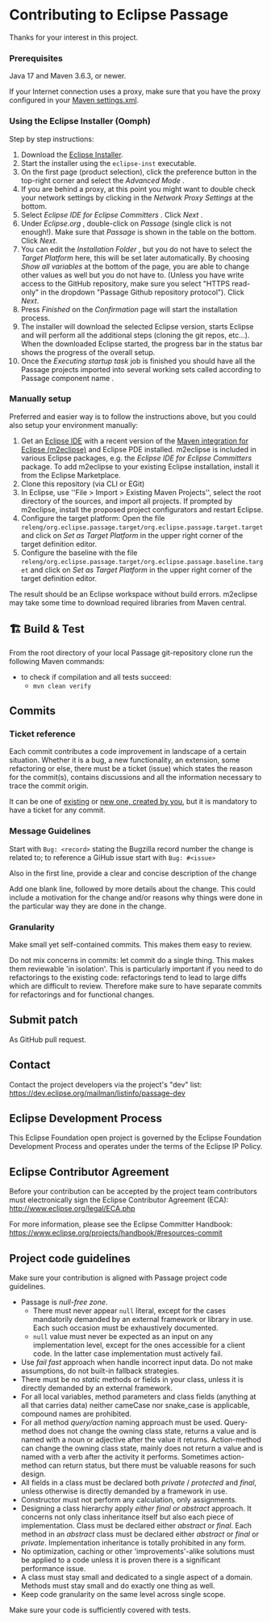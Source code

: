 # Contributing to Eclipse Passage

Thanks for your interest in this project.

### Prerequisites

Java 17 and Maven 3.6.3, or newer.

If your Internet connection uses a proxy, make sure that you have the proxy configured in your [Maven settings.xml](http://maven.apache.org/settings.html).

### Using the Eclipse Installer (Oomph)

Step by step instructions:

1. Download the [Eclipse Installer](https://wiki.eclipse.org/Eclipse_Installer). 
2. Start the installer using the `eclipse-inst` executable.
3. On the first page (product selection), click the preference button in the top-right corner and select the _Advanced Mode_ .
4. If you are behind a proxy, at this point you might want to double check your network settings by clicking in the _Network Proxy Settings_ at the bottom.
5. Select _Eclipse IDE for Eclipse Committers_ . Click _Next_ .
6. Under _Eclipse.org_ , double-click on _Passage_ (single click is not enough!). Make sure that _Passage_ is shown in the table on the bottom. Click _Next_.
7. You can edit the _Installation Folder_ , but you do not have to select the _Target Platform_ here, this will be set later automatically. By choosing _Show all variables_ at the bottom of the page, you are able to change other values as well but you do not have to. (Unless you have write access to the GitHub repository, make sure you select "HTTPS read-only" in the dropdown "Passage Github repository protocol"). Click _Next_.
8. Press _Finished_ on the _Confirmation_ page will start the installation process. 
9. The installer will download the selected Eclipse version, starts Eclipse and will perform all the additional steps (cloning the git repos, etc...). When the downloaded Eclipse started, the progress bar in the status bar shows the progress of the overall setup.
10. Once the _Executing startup task_ job is finished you should have all the Passage projects imported into several working sets called according to Passage component name .

### Manually setup

Preferred and easier way is to follow the instructions above, but you could also setup your environment manually:

1. Get an [Eclipse IDE](https://www.eclipse.org/downloads/eclipse-packages/) with a recent version of the [Maven integration for Eclipse (m2eclipse)](https://www.eclipse.org/m2e/) and Eclipse PDE installed. m2eclipse is included in various Eclipse packages, e.g. the _Eclipse IDE for Eclipse Committers_ package. To add m2eclipse to your existing Eclipse installation, install it from the Eclipse Marketplace.
2. Clone this repository (via CLI or EGit)
3. In Eclipse, use ''File > Import > Existing Maven Projects'', select the root directory of the sources, and import all projects. If prompted by m2eclipse, install the proposed project configurators and restart Eclipse.
4. Configure the target platform: Open the file `releng/org.eclipse.passage.target/org.eclipse.passage.target.target` and click on _Set as Target Platform_ in the upper right corner of the target definition editor.
5. Configure the baseline with the file `releng/org.eclipse.passage.target/org.eclipse.passage.baseline.target` and click on _Set as Target Platform_ in the upper right corner of the target definition editor.


The result should be an Eclipse workspace without build errors. m2eclipse may take some time to download required libraries from Maven central.


## 🏗️ Build & Test

From the root directory of your local Passage git-repository clone run the following Maven commands:
* to check if compilation and all tests succeed:
    * `mvn clean verify`

## Commits

### Ticket reference

Each commit contributes a code improvement in landscape of a certain situation. 
Whether it is a bug, a new functionality, an extension, some refactoring or else, there must be a ticket (issue) which states the reason for the commit(s), contains discussions and all the information necessary to trace the commit origin. 

It can be one of [existing](https://github.com/eclipse-passage/passage/issues) or [new one, created by you](https://github.com/eclipse-passage/passage/issues/new), but it is mandatory to have a ticket for any commit. 

### Message Guidelines

Start with `Bug: <record>` stating the Bugzilla record number the change is related to; to reference a GiHub issue start with `Bug: #<issue>`

Also in the first line, provide a clear and concise description of the change

Add one blank line, followed by more details about the change. This could include a motivation for the change and/or reasons why things were done in the particular way they are done in the change.

### Granularity

Make small yet self-contained commits. This makes them easy to review.

Do not mix concerns in commits: let commit do a single thing. This makes them reviewable 'in isolation'. 
This is particularly important if you need to do refactorings to the existing code: 
refactorings tend to lead to large diffs which are difficult to review. 
Therefore make sure to have separate commits for refactorings and for functional changes.

## Submit patch

As GitHub pull request.

## Contact

Contact the project developers via the project's "dev" list: https://dev.eclipse.org/mailman/listinfo/passage-dev

## Eclipse Development Process

This Eclipse Foundation open project is governed by the Eclipse Foundation
Development Process and operates under the terms of the Eclipse IP Policy.

## Eclipse Contributor Agreement

Before your contribution can be accepted by the project team contributors must
electronically sign the Eclipse Contributor Agreement (ECA): http://www.eclipse.org/legal/ECA.php

For more information, please see the Eclipse Committer Handbook:
https://www.eclipse.org/projects/handbook/#resources-commit

## Project code guidelines

Make sure your contribution is aligned with Passage project code guidelines. 

* Passage is _null-free zone_. 
	* There must never appear `null` literal, 
	  except for the cases mandatorily demanded by an external framework or library in use.
	  Each such occasion must be exhaustively documented. 
	* `null` value must never be expected as an input on any implementation level, except for the ones accessible for a client code.
	  In the latter case implementation must actively fail.
* Use _fail fast_ approach when handle incorrect input data. Do not make assumptions, do not built-in fallback strategies.
* There must be no _static_ methods or fields in your class, unless it is directly demanded by an external framework. 
* For all local variables, method parameters and class fields (anything at all that carries data) neither cameCase nor snake_case is applicable, compound names are prohibited.
* For all method _query/action_ naming approach must be used. 
  Query-method does not change the owning class state, returns a value and is named with a noun or adjective after the value it returns. 
  Action-method can change the owning class state, mainly does not return a value and is named with a verb after the activity it performs.
  Sometimes action-method can return status, but there must be valuable reasons for such design.
* All fields in a class must be declared both _private_ / _protected_ and _final_, unless otherwise is directly demanded by a framework in use.
* Constructor must not perform any calculation, only assignments.
* Designing a class hierarchy apply _either final or abstract_ approach. It concerns not only class inheritance itself but also each piece of implementation. Class must be declared either _abstract_ or _final_. Each method in an _abstract_ class must be declared either _abstract_ or _final_ or _private_. Implementation inheritance is totally prohibited in any form.  
* No optimization, caching or other 'improvements'-alike solutions must be applied to a code unless it is proven there is a significant performance issue.
* A class must stay small and dedicated to a single aspect of a domain. Methods must stay small and do exactly one thing as well.
* Keep code granularity on the same level across single scope.

Make sure your code is sufficiently covered with tests.
  
